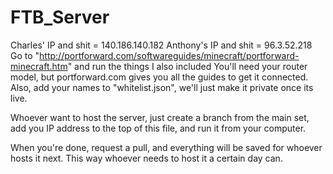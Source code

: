 # FTB_Server
Charles' IP and shit = 140.186.140.182
Anthony's IP and shit = 96.3.52.218
Go to "http://portforward.com/softwareguides/minecraft/portforward-minecraft.htm" and run the things I also included
You'll need your router model, but portforward.com gives you all the guides to get it connected.
Also, add your names to "whitelist.json", we'll just make it private once its live. 

Whoever want to host the server, just create a branch from the main set, add you IP address to the top of this file, and run it from your computer.

When you're done, request a pull, and everything will be saved for whoever hosts it next. This way whoever needs to host it a certain day can.

